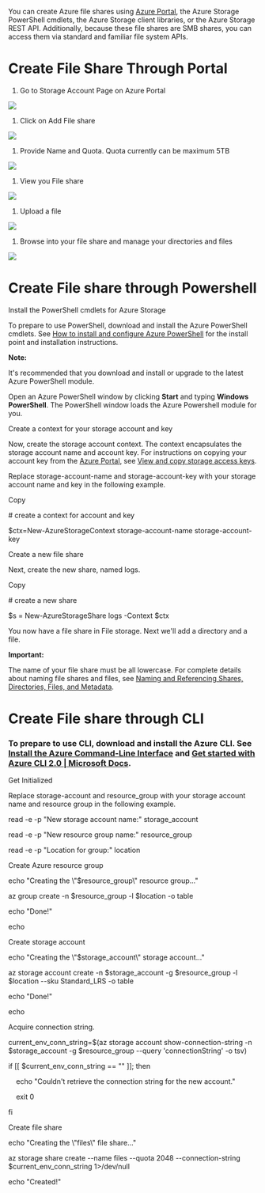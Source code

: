 You can create Azure file shares using [Azure
Portal](https://portal.azure.com/), the Azure Storage PowerShell cmdlets, the
Azure Storage client libraries, or the Azure Storage REST API. Additionally,
because these file shares are SMB shares, you can access them via standard and
familiar file system APIs.

Create File Share Through Portal
================================

1.  Go to Storage Account Page on Azure Portal

![](media/e679a4a9f242340f49f3fe0049e00cf7.png)

1.  Click on Add File share

![](media/1741cb8154848085b1e08cb2a79cead0.png)

1.  Provide Name and Quota. Quota currently can be maximum 5TB

![](media/27111740ff29aa3974fabc1f5b71676a.png)

1.  View you File share

![](media/e51c7a0b39ca6e19135ce3a1e1f097af.png)

1.  Upload a file

![](media/e5d60086db294bee6f551a6cfdba08dc.png)

1.  Browse into your file share and manage your directories and files

![](media/ca77f9f2b6644fe5aa3672b0ab312994.png)

Create File share through Powershell
====================================

Install the PowerShell cmdlets for Azure Storage

To prepare to use PowerShell, download and install the Azure PowerShell cmdlets.
See [How to install and configure Azure
PowerShell](https://azure.microsoft.com/en-us/documentation/articles/powershell-install-configure/) for
the install point and installation instructions.

**Note:**

It's recommended that you download and install or upgrade to the latest Azure
PowerShell module.

Open an Azure PowerShell window by clicking **Start** and typing **Windows
PowerShell**. The PowerShell window loads the Azure Powershell module for you.

Create a context for your storage account and key

Now, create the storage account context. The context encapsulates the storage
account name and account key. For instructions on copying your account key from
the [Azure Portal](https://portal.azure.com/), see [View and copy storage access
keys](https://azure.microsoft.com/en-us/documentation/articles/storage-create-storage-account/#view-and-copy-storage-access-keys).

Replace storage-account-name and storage-account-key with your storage account
name and key in the following example.

Copy

\# create a context for account and key

\$ctx=New-AzureStorageContext storage-account-name storage-account-key

Create a new file share

Next, create the new share, named logs.

Copy

\# create a new share

\$s = New-AzureStorageShare logs -Context \$ctx

You now have a file share in File storage. Next we'll add a directory and a
file.

**Important:**

The name of your file share must be all lowercase. For complete details about
naming file shares and files, see [Naming and Referencing Shares, Directories,
Files, and Metadata](https://msdn.microsoft.com/library/azure/dn167011.aspx).

Create File share through CLI
=============================

### To prepare to use CLI, download and install the Azure CLI. See  [Install the Azure Command-Line Interface](https://www.google.com/url?sa=t&rct=j&q=&esrc=s&source=web&cd=1&ved=0ahUKEwiz1Y22urjSAhVS7WMKHZSmAH8QFggcMAA&url=https%3A%2F%2Fdocs.microsoft.com%2Fen-us%2Fazure%2Fxplat-cli-install&usg=AFQjCNFi0kW3Wz6WgfZW0iH2OmaBBPN2gA&cad=rja) and [Get started with Azure CLI 2.0 \| Microsoft Docs](https://docs.microsoft.com/en-us/cli/azure/get-started-with-azure-cli).

Get Initialized

Replace storage-account and resource\_group with your storage account name and
resource group in the following example.

read -e -p "New storage account name:" storage\_account

read -e -p "New resource group name:" resource\_group

read -e -p "Location for group:" location

Create Azure resource group

echo "Creating the \\"\$resource\_group\\" resource group..."

az group create -n \$resource\_group -l \$location -o table

echo "Done!"

echo 

Create storage account

echo "Creating the \\"\$storage\_account\\" storage account..."

az storage account create -n \$storage\_account -g \$resource\_group -l
\$location --sku Standard\_LRS -o table

echo "Done!"

echo

Acquire connection string.

current\_env\_conn\_string=\$(az storage account show-connection-string -n
\$storage\_account -g \$resource\_group --query 'connectionString' -o tsv)

if [[ \$current\_env\_conn\_string == "" ]]; then

    echo "Couldn't retrieve the connection string for the new account."

    exit 0

fi

Create file share

echo "Creating the \\"files\\" file share..."

az storage share create --name files --quota 2048 --connection-string
\$current\_env\_conn\_string 1\>/dev/null

echo "Created!"
